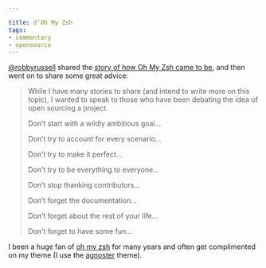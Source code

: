```yaml
---

title: d’Oh My Zsh
tags:
- commentary
- opensource
---
```


[@robbyrussell](http://twitter.com/robbyrussell) shared the [story of how Oh My Zsh came to be](https://medium.com/@robbyrussell/d-oh-my-zsh-af99ca54212c#.nw0anv9wq), and then went on to share some great advice:

> While I have many stories to share (and intend to write more on this topic), I wanted to speak to those who have been debating the idea of open sourcing a project.
>
> Don’t start with a wildly ambitious goal…
>
> Don’t try to account for every scenario…
>
> Don’t try to make it perfect…
>
> Don’t try to be everything to everyone…
>
> Don’t stop thanking contributors…
>
> Don’t forget the documentation…
>
> Don’t forget about the rest of your life…
>
> Don’t forget to have some fun…

I been a huge fan of [oh my zsh](https://github.com/robbyrussell/oh-my-zsh) for many years and often get complimented on my theme (I use the [agnoster](https://github.com/robbyrussell/oh-my-zsh/wiki/themes#agnoster) theme).
